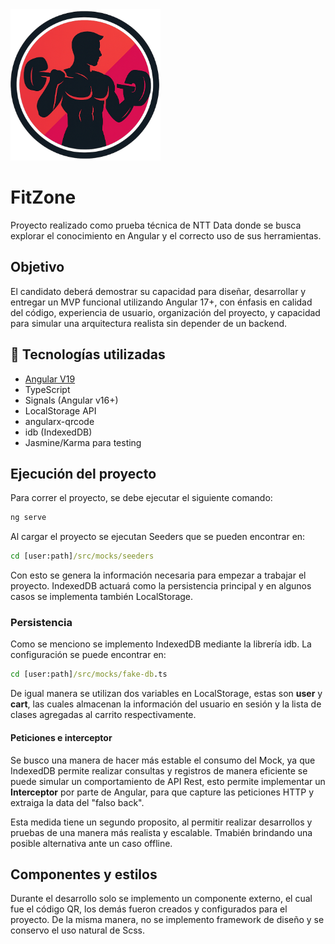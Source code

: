 <img alt="FitZone Logo"  width="240px" src="./public/assets/images/logo.png"/>

# FitZone

Proyecto realizado como prueba técnica de NTT Data donde se busca explorar el conocimiento en Angular y el correcto uso de sus herramientas.

## Objetivo

El candidato deberá demostrar su capacidad para diseñar, desarrollar y entregar un MVP funcional utilizando Angular 17+, con énfasis en calidad del código, experiencia de usuario, organización del proyecto, y capacidad para simular una arquitectura realista sin depender de un backend.

## 🚀 Tecnologías utilizadas

- [Angular V19](https://angular.io/)
- TypeScript
- Signals (Angular v16+)
- LocalStorage API
- angularx-qrcode
- idb (IndexedDB)
- Jasmine/Karma para testing

## Ejecución del proyecto

Para correr el proyecto, se debe ejecutar el siguiente comando:

```bash
ng serve
```

Al cargar el proyecto se ejecutan Seeders que se pueden encontrar en:

```cmd
cd [user:path]/src/mocks/seeders
```

Con esto se genera la información necesaria para empezar a trabajar el proyecto. IndexedDB actuará como la persistencia principal y en algunos casos se implementa también LocalStorage.

### Persistencia

Como se menciono se implemento IndexedDB mediante la librería idb. La configuración se puede encontrar en:

```cmd
cd [user:path]/src/mocks/fake-db.ts
```

De igual manera se utilizan dos variables en LocalStorage, estas son **user** y **cart**, las cuales almacenan la información del usuario en sesión y la lista de clases agregadas al carrito respectivamente.

#### Peticiones e interceptor

Se busco una manera de hacer más estable el consumo del Mock, ya que IndexedDB permite realizar consultas y registros de manera eficiente se puede simular un comportamiento de API Rest, esto permite implementar un **Interceptor** por parte de Angular, para que capture las peticiones HTTP y extraiga la data del "falso back".

Esta medida tiene un segundo proposito, al permitir realizar desarrollos y pruebas de una manera más realista y escalable. Tmabién brindando una posible alternativa ante un caso offline.

## Componentes y estilos

Durante el desarrollo solo se implemento un componente externo, el cual fue el código QR, los demás fueron creados y configurados para el proyecto. De la misma manera, no se implemento framework de diseño y se conservo el uso natural de Scss.
